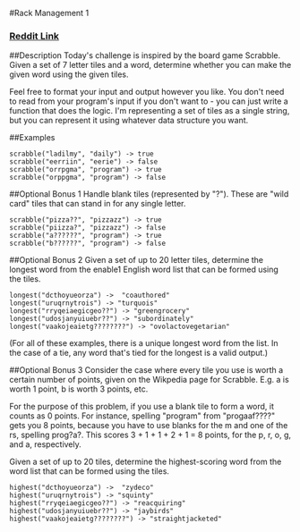 #Rack Management 1
### [Reddit Link](https://reddit.com/5go843)

##Description
Today's challenge is inspired by the board game Scrabble. Given a set of 7 letter tiles and a word, determine whether you can make the given word using the given tiles.

Feel free to format your input and output however you like. You don't need to read from your program's input if you don't want to - you can just write a function that does the logic. I'm representing a set of tiles as a single string, but you can represent it using whatever data structure you want.

##Examples
```
scrabble("ladilmy", "daily") -> true
scrabble("eerriin", "eerie") -> false
scrabble("orrpgma", "program") -> true
scrabble("orppgma", "program") -> false
```

##Optional Bonus 1
Handle blank tiles (represented by "?"). These are "wild card" tiles that can stand in for any single letter.
```
scrabble("pizza??", "pizzazz") -> true
scrabble("piizza?", "pizzazz") -> false
scrabble("a??????", "program") -> true
scrabble("b??????", "program") -> false
```

##Optional Bonus 2
Given a set of up to 20 letter tiles, determine the longest word from the enable1 English word list that can be formed using the tiles.
```
longest("dcthoyueorza") ->  "coauthored"
longest("uruqrnytrois") -> "turquois"
longest("rryqeiaegicgeo??") -> "greengrocery"
longest("udosjanyuiuebr??") -> "subordinately"
longest("vaakojeaietg????????") -> "ovolactovegetarian"
```

(For all of these examples, there is a unique longest word from the list. In the case of a tie, any word that's tied for the longest is a valid output.)

##Optional Bonus 3
Consider the case where every tile you use is worth a certain number of points, given on the Wikpedia page for Scrabble. E.g. a is worth 1 point, b is worth 3 points, etc.

For the purpose of this problem, if you use a blank tile to form a word, it counts as 0 points. For instance, spelling "program" from "progaaf????" gets you 8 points, because you have to use blanks for the m and one of the rs, spelling prog?a?. This scores 3 + 1 + 1 + 2 + 1 = 8 points, for the p, r, o, g, and a, respectively.

Given a set of up to 20 tiles, determine the highest-scoring word from the word list that can be formed using the tiles.
```
highest("dcthoyueorza") ->  "zydeco"
highest("uruqrnytrois") -> "squinty"
highest("rryqeiaegicgeo??") -> "reacquiring"
highest("udosjanyuiuebr??") -> "jaybirds"
highest("vaakojeaietg????????") -> "straightjacketed"
```

